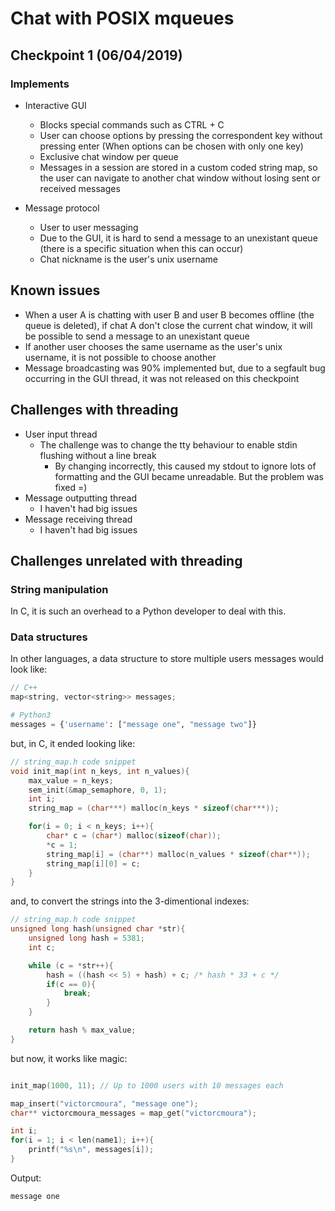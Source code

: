 # Chat with POSIX mqueues

## Checkpoint 1 (06/04/2019)

### Implements
- Interactive GUI
    - Blocks special commands such as CTRL + C
    - User can choose options by pressing the correspondent key without pressing enter (When options can be chosen with only one key)
    - Exclusive chat window per queue
    - Messages in a session are stored in a custom coded string map, so the user can navigate to another chat window without losing sent or received messages

- Message protocol
    - User to user messaging
    - Due to the GUI, it is hard to send a message to an unexistant queue (there is a specific situation when this can occur)
    - Chat nickname is the user's unix username

## Known issues
- When a user A is chatting with user B and user B becomes offline (the queue is deleted), if chat A don't close the current chat window, it will be possible to send a message to an unexistant queue
- If another user chooses the same username as the user's unix username, it is not possible to choose another
- Message broadcasting was 90% implemented but, due to a segfault bug occurring in the GUI thread, it was not released on this checkpoint

## Challenges with threading
- User input thread
    - The challenge was to change the tty behaviour to enable stdin flushing without a line break
        - By changing incorrectly, this caused my stdout to ignore lots of formatting and the GUI became unreadable. But the problem was fixed =)
- Message outputting thread
    - I haven't had big issues
- Message receiving thread
    - I haven't had big issues

## Challenges unrelated with threading
### String manipulation 
 In C, it is such an overhead to a Python developer to deal with this.
### Data structures
In other languages, a data structure to store multiple users messages would look like:
```c++
// C++
map<string, vector<string>> messages;
```
```python
# Python3
messages = {'username': ["message one", "message two"]}
```
but, in C, it ended looking like:
```c
// string_map.h code snippet
void init_map(int n_keys, int n_values){
    max_value = n_keys;
    sem_init(&map_semaphore, 0, 1);
    int i;
    string_map = (char***) malloc(n_keys * sizeof(char***));

    for(i = 0; i < n_keys; i++){
        char* c = (char*) malloc(sizeof(char));
        *c = 1;
        string_map[i] = (char**) malloc(n_values * sizeof(char**));
        string_map[i][0] = c;
    }
}
```
and, to convert the strings into the 3-dimentional indexes:
```c
// string_map.h code snippet
unsigned long hash(unsigned char *str){
    unsigned long hash = 5381;
    int c;

    while (c = *str++){
        hash = ((hash << 5) + hash) + c; /* hash * 33 + c */
        if(c == 0){
            break;
        }
    }

    return hash % max_value;
}
```
but now, it works like magic:
```c

init_map(1000, 11); // Up to 1000 users with 10 messages each

map_insert("victorcmoura", "message one");
char** victorcmoura_messages = map_get("victorcmoura");

int i;
for(i = 1; i < len(name1); i++){
    printf("%s\n", messages[i]);
}
```
Output:
```
message one
```